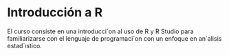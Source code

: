 # Introducción a R
El curso consiste en una introducci´on al uso de R y R Studio para familiarizarse con el lenguaje de programaci´on con un enfoque en an´alisis estad´ıstico.
